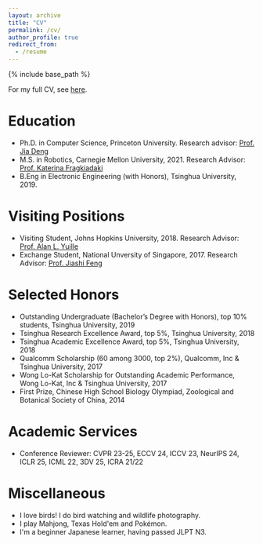 ```yaml
---
layout: archive
title: "CV"
permalink: /cv/
author_profile: true
redirect_from:
  - /resume
---
```


{% include base_path %}

For my full CV, see [here](http://zuoym15.github.io/files/Yiming_Zuo_CV.pdf).

Education
======

* Ph.D. in Computer Science, Princeton University. Research advisor: [Prof. Jia Deng](https://www.cs.princeton.edu/~jiadeng/)
* M.S. in Robotics, Carnegie Mellon University, 2021. Research Advisor: [Prof. Katerina Fragkiadaki](https://www.cs.cmu.edu/~katef/)
* B.Eng in Electronic Engineering (with Honors), Tsinghua University, 2019.

Visiting Positions
======
* Visiting Student, Johns Hopkins University, 2018. Research Advisor: [Prof. Alan L. Yuille](http://www.cs.jhu.edu/~ayuille/)
* Exchange Student, National Unversity of Singapore, 2017. Research Advisor: [Prof. Jiashi Feng](https://sites.google.com/site/jshfeng/)

Selected Honors
======

* Outstanding Undergraduate (Bachelor’s Degree with Honors), top 10% students, Tsinghua University, 2019
*	Tsinghua Research Excellence Award, top 5%, Tsinghua University, 2018
* Tsinghua Academic Excellence Award, top 5%, Tsinghua University, 2018
* Qualcomm Scholarship (60 among 3000, top 2%), Qualcomm, Inc & Tsinghua University, 2017
* Wong Lo-Kat Scholarship for Outstanding Academic Performance, Wong Lo-Kat, Inc & Tsinghua University, 2017
* First Prize, Chinese High School Biology Olympiad, Zoological and Botanical Society of China, 2014 

Academic Services
======

* Conference Reviewer: CVPR 23-25, ECCV 24, ICCV 23, NeurIPS 24, ICLR 25, ICML 22, 3DV 25, ICRA 21/22

Miscellaneous
======
* I love birds! I do bird watching and wildlife photography.
* I play Mahjong, Texas Hold'em and Pokémon.
* I'm a beginner Japanese learner, having passed JLPT N3.


<!-- Work experience
======
* Summer 2015: Research Assistant
  * Github University
  * Duties included: Tagging issues
  * Supervisor: Professor Git

* Fall 2015: Research Assistant
  * Github University
  * Duties included: Merging pull requests
  * Supervisor: Professor Hub -->


  
<!-- Skills
======
* Skill 1
* Skill 2
  * Sub-skill 2.1
  * Sub-skill 2.2
  * Sub-skill 2.3
* Skill 3

Publications
======
  <ul>{% for post in site.publications %}
    {% include archive-single-cv.html %}
  {% endfor %}</ul>
  
Talks
======
  <ul>{% for post in site.talks %}
    {% include archive-single-talk-cv.html %}
  {% endfor %}</ul>
  
Teaching
======
  <ul>{% for post in site.teaching %}
    {% include archive-single-cv.html %}
  {% endfor %}</ul>
  
Service and leadership
======
* Currently signed in to 43 different slack teams -->
